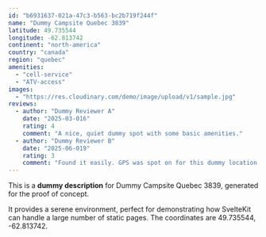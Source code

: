 ```yaml
---
id: "b6931637-021a-47c3-b563-bc2b719f244f"
name: "Dummy Campsite Quebec 3839"
latitude: 49.735544
longitude: -62.813742
continent: "north-america"
country: "canada"
region: "quebec"
amenities:
  - "cell-service"
  - "ATV-access"
images:
  - "https://res.cloudinary.com/demo/image/upload/v1/sample.jpg"
reviews:
  - author: "Dummy Reviewer A"
    date: "2025-03-016"
    rating: 4
    comment: "A nice, quiet dummy spot with some basic amenities."
  - author: "Dummy Reviewer B"
    date: "2025-06-019"
    rating: 3
    comment: "Found it easily. GPS was spot on for this dummy location."
---
```


This is a **dummy description** for Dummy Campsite Quebec 3839, generated for the proof of concept.

It provides a serene environment, perfect for demonstrating how SvelteKit can handle a large number of static pages. The coordinates are 49.735544, -62.813742.
